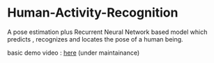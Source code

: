 # Human-Activity-Recognition
A pose estimation plus Recurrent Neural Network based model which predicts , recognizes and locates the pose of a human being.


basic demo video : [here](https://drive.google.com/drive/folders/16uohhezJ4WZLpfLXLEFWvzESra7JRni3?usp=sharing) (under maintainance)
